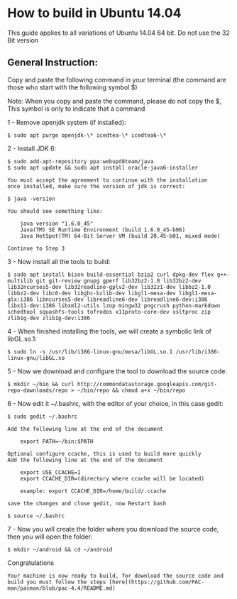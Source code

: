 How to build in Ubuntu 14.04
============================
This guide applies to all variations of Ubuntu 14.04 64 bit. Do not use the 32 Bit version

General Instruction:
--------------------
Copy and paste the following command in your terminal (the command are those who start with the following symbol  $)

Note: When you copy and paste the command, please do not copy the $, This symbol is only to indicate that a command

1 - Remove openjdk system (if installed):

    $ sudo apt purge openjdk-\* icedtea-\* icedtea6-\*

2 - Install JDK 6:

    $ sudo add-apt-repository ppa:webupd8team/java
    $ sudo apt update && sudo apt install oracle-java6-installer

    You must accept the agreement to continue with the installation
    once installed, make sure the version of jdk is correct:

    $ java -version

    You should see something like:

        java version "1.6.0_45"
        Java(TM) SE Runtime Environment (build 1.6.0_45-b06)
        Java HotSpot(TM) 64-Bit Server VM (build 20.45-b01, mixed mode)

    Continue to Step 3

3 - Now install all the tools to build:

    $ sudo apt install bison build-essential bzip2 curl dpkg-dev flex g++-multilib git git-review gnupg gperf lib32bz2-1.0 lib32bz2-dev lib32ncurses5-dev lib32readline-gplv2-dev lib32z1-dev libbz2-1.0 libbz2-dev libc6-dev libghc-bzlib-dev libgl1-mesa-dev libgl1-mesa-glx:i386 libncurses5-dev libreadline6-dev libreadline6-dev:i386 libx11-dev:i386 libxml2-utils lzop mingw32 pngcrush python-markdown schedtool squashfs-tools tofrodos x11proto-core-dev xsltproc zip zlib1g-dev zlib1g-dev:i386

4 - When finished installing the tools, we will create a symbolic link of libGL.so.1:

    $ sudo ln -s /usr/lib/i386-linux-gnu/mesa/libGL.so.1 /usr/lib/i386-linux-gnu/libGL.so

5 - Now we download and configure the tool to download the source code:

    $ mkdir ~/bin && curl http://commondatastorage.googleapis.com/git-repo-downloads/repo > ~/bin/repo && chmod a+x ~/bin/repo

6 - Now edit it ~/.bashrc, with the editor of your choice, in this case gedit:

    $ sudo gedit ~/.bashrc

    Add the following line at the end of the document

        export PATH=~/bin:$PATH

    Optional configure ccache, this is used to build more quickly
    Add the following line at the end of the document

        export USE_CCACHE=1
        export CCACHE_DIR=(directory where ccache will be located)

        example: export CCACHE_DIR=/home/build/.ccache

    save the changes and close gedit, now Restart bash

    $ source ~/.bashrc

7 - Now you will create the folder where you download the source code, then you will open the folder:

    $ mkdir ~/android && cd ~/android

Congratulations

    Your machine is now ready to build, for download the source code and build you must follow the steps [here](https://github.com/PAC-man/pacman/blob/pac-4.4/README.md)
